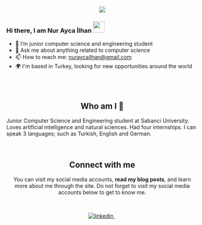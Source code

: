 <h1 align="center">
  <a href="https://git.io/typing-svg">
    <img src="https://readme-typing-svg.herokuapp.com/?lines=Hello!+👋;I+am+Nur+Ayca+İlhan&center=true&size=25">
  </a>
</h1>

### Hi there, I am Nur Ayca İlhan <img src="https://user-images.githubusercontent.com/42378118/110234147-e3259600-7f4e-11eb-95be-0c4047144dea.gif" width="30">

- 🌱 I’m junior computer science and engineering student
- 💬 Ask me about anything related to computer science 
- 📫 How to reach me: nuraycailhan@gmail.com
- 🌍 I'm based in Turkey, looking for new opportunities around the world

<br></br>

<h2 align="center">
Who am I 👀 
</h2>
Junior Computer Science and Engineering student at Sabanci University. Loves artificial intelligence and natural sciences. Had four internships. I can speak 3 languages; such as Turkish, English and German.
</p>
<center>
<br>

<h2 align="center">
Connect with me 
</h2>
<p align="center">
  You can visit my social media accounts, <b>read my blog posts</b>, and learn more about me through the site. Do not forget to visit my social media accounts below to get to know me. <br>
</p>  
<br>




<p align="center">


<a href="https://www.linkedin.com/in/nuraycailhan111/" target="_blank">
<img src=https://img.shields.io/badge/linkedin-%231E77B5.svg?&style=for-the-badge&logo=linkedin&logoColor=white alt=linkedin style="margin-bottom: 5px;" />
</a> &nbsp;
 
  
</div>  
